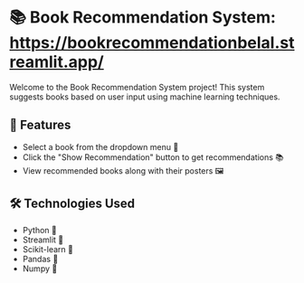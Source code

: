# 📚 Book Recommendation System: https://bookrecommendationbelal.streamlit.app/

Welcome to the Book Recommendation System project! This system suggests books based on user input using machine learning techniques.

## 🚀 Features

- Select a book from the dropdown menu 📖
- Click the "Show Recommendation" button to get recommendations 📚
- View recommended books along with their posters 🖼️

## 🛠️ Technologies Used

- Python 🐍
- Streamlit 🌟
- Scikit-learn 🧠
- Pandas 🐼
- Numpy 🔢


